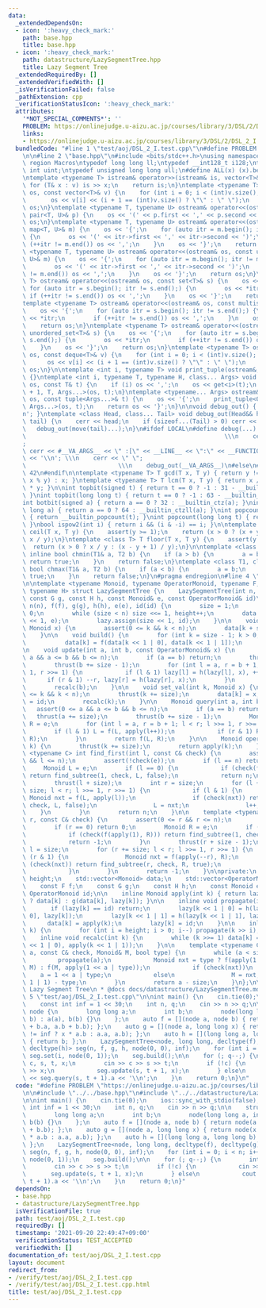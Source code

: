 ```yaml
---
data:
  _extendedDependsOn:
  - icon: ':heavy_check_mark:'
    path: base.hpp
    title: base.hpp
  - icon: ':heavy_check_mark:'
    path: datastructure/LazySegmentTree.hpp
    title: Lazy Segment Tree
  _extendedRequiredBy: []
  _extendedVerifiedWith: []
  _isVerificationFailed: false
  _pathExtension: cpp
  _verificationStatusIcon: ':heavy_check_mark:'
  attributes:
    '*NOT_SPECIAL_COMMENTS*': ''
    PROBLEM: https://onlinejudge.u-aizu.ac.jp/courses/library/3/DSL/2/DSL_2_I
    links:
    - https://onlinejudge.u-aizu.ac.jp/courses/library/3/DSL/2/DSL_2_I
  bundledCode: "#line 1 \"test/aoj/DSL_2_I.test.cpp\"\n#define PROBLEM \"https://onlinejudge.u-aizu.ac.jp/courses/library/3/DSL/2/DSL_2_I\"\
    \n\n#line 2 \"base.hpp\"\n#include <bits/stdc++.h>\nusing namespace std;\n#pragma\
    \ region Macros\ntypedef long long ll;\ntypedef __int128_t i128;\ntypedef unsigned\
    \ int uint;\ntypedef unsigned long long ull;\n#define ALL(x) (x).begin(), (x).end()\n\
    \ntemplate <typename T> istream& operator>>(istream& is, vector<T>& v) {\n   \
    \ for (T& x : v) is >> x;\n    return is;\n}\ntemplate <typename T> ostream& operator<<(ostream&\
    \ os, const vector<T>& v) {\n    for (int i = 0; i < (int)v.size(); i++) {\n \
    \       os << v[i] << (i + 1 == (int)v.size() ? \"\" : \" \");\n    }\n    return\
    \ os;\n}\ntemplate <typename T, typename U> ostream& operator<<(ostream& os, const\
    \ pair<T, U>& p) {\n    os << '(' << p.first << ',' << p.second << ')';\n    return\
    \ os;\n}\ntemplate <typename T, typename U> ostream& operator<<(ostream& os, const\
    \ map<T, U>& m) {\n    os << '{';\n    for (auto itr = m.begin(); itr != m.end();)\
    \ {\n        os << '(' << itr->first << ',' << itr->second << ')';\n        if\
    \ (++itr != m.end()) os << ',';\n    }\n    os << '}';\n    return os;\n}\ntemplate\
    \ <typename T, typename U> ostream& operator<<(ostream& os, const unordered_map<T,\
    \ U>& m) {\n    os << '{';\n    for (auto itr = m.begin(); itr != m.end();) {\n\
    \        os << '(' << itr->first << ',' << itr->second << ')';\n        if (++itr\
    \ != m.end()) os << ',';\n    }\n    os << '}';\n    return os;\n}\ntemplate <typename\
    \ T> ostream& operator<<(ostream& os, const set<T>& s) {\n    os << '{';\n   \
    \ for (auto itr = s.begin(); itr != s.end();) {\n        os << *itr;\n       \
    \ if (++itr != s.end()) os << ',';\n    }\n    os << '}';\n    return os;\n}\n\
    template <typename T> ostream& operator<<(ostream& os, const multiset<T>& s) {\n\
    \    os << '{';\n    for (auto itr = s.begin(); itr != s.end();) {\n        os\
    \ << *itr;\n        if (++itr != s.end()) os << ',';\n    }\n    os << '}';\n\
    \    return os;\n}\ntemplate <typename T> ostream& operator<<(ostream& os, const\
    \ unordered_set<T>& s) {\n    os << '{';\n    for (auto itr = s.begin(); itr !=\
    \ s.end();) {\n        os << *itr;\n        if (++itr != s.end()) os << ',';\n\
    \    }\n    os << '}';\n    return os;\n}\ntemplate <typename T> ostream& operator<<(ostream&\
    \ os, const deque<T>& v) {\n    for (int i = 0; i < (int)v.size(); i++) {\n  \
    \      os << v[i] << (i + 1 == (int)v.size() ? \"\" : \" \");\n    }\n    return\
    \ os;\n}\n\ntemplate <int i, typename T> void print_tuple(ostream&, const T&)\
    \ {}\ntemplate <int i, typename T, typename H, class... Args> void print_tuple(ostream&\
    \ os, const T& t) {\n    if (i) os << ',';\n    os << get<i>(t);\n    print_tuple<i\
    \ + 1, T, Args...>(os, t);\n}\ntemplate <typename... Args> ostream& operator<<(ostream&\
    \ os, const tuple<Args...>& t) {\n    os << '{';\n    print_tuple<0, tuple<Args...>,\
    \ Args...>(os, t);\n    return os << '}';\n}\n\nvoid debug_out() { cerr << '\\\
    n'; }\ntemplate <class Head, class... Tail> void debug_out(Head&& head, Tail&&...\
    \ tail) {\n    cerr << head;\n    if (sizeof...(Tail) > 0) cerr << \", \";\n \
    \   debug_out(move(tail)...);\n}\n#ifdef LOCAL\n#define debug(...)           \
    \                                                        \\\n    cerr << \" \"\
    ;                                                                     \\\n   \
    \ cerr << #__VA_ARGS__ << \" :[\" << __LINE__ << \":\" << __FUNCTION__ << \"]\"\
    \ << '\\n'; \\\n    cerr << \" \";                                           \
    \                          \\\n    debug_out(__VA_ARGS__)\n#else\n#define debug(...)\
    \ 42\n#endif\n\ntemplate <typename T> T gcd(T x, T y) { return y != 0 ? gcd(y,\
    \ x % y) : x; }\ntemplate <typename T> T lcm(T x, T y) { return x / gcd(x, y)\
    \ * y; }\n\nint topbit(signed t) { return t == 0 ? -1 : 31 - __builtin_clz(t);\
    \ }\nint topbit(long long t) { return t == 0 ? -1 : 63 - __builtin_clzll(t); }\n\
    int botbit(signed a) { return a == 0 ? 32 : __builtin_ctz(a); }\nint botbit(long\
    \ long a) { return a == 0 ? 64 : __builtin_ctzll(a); }\nint popcount(signed t)\
    \ { return __builtin_popcount(t); }\nint popcount(long long t) { return __builtin_popcountll(t);\
    \ }\nbool ispow2(int i) { return i && (i & -i) == i; }\n\ntemplate <class T> T\
    \ ceil(T x, T y) {\n    assert(y >= 1);\n    return (x > 0 ? (x + y - 1) / y :\
    \ x / y);\n}\ntemplate <class T> T floor(T x, T y) {\n    assert(y >= 1);\n  \
    \  return (x > 0 ? x / y : (x - y + 1) / y);\n}\n\ntemplate <class T1, class T2>\
    \ inline bool chmin(T1& a, T2 b) {\n    if (a > b) {\n        a = b;\n       \
    \ return true;\n    }\n    return false;\n}\ntemplate <class T1, class T2> inline\
    \ bool chmax(T1& a, T2 b) {\n    if (a < b) {\n        a = b;\n        return\
    \ true;\n    }\n    return false;\n}\n#pragma endregion\n#line 4 \"datastructure/LazySegmentTree.hpp\"\
    \n\ntemplate <typename Monoid, typename OperatorMonoid, typename F, typename G,\
    \ typename H> struct LazySegmentTree {\n    LazySegmentTree(int n, const F f,\
    \ const G g, const H h, const Monoid& e, const OperatorMonoid& id)\n        :\
    \ n(n), f(f), g(g), h(h), e(e), id(id) {\n        size = 1;\n        height =\
    \ 0;\n        while (size < n) size <<= 1, height++;\n        data.assign(size\
    \ << 1, e);\n        lazy.assign(size << 1, id);\n    }\n\n    void set(int k,\
    \ Monoid x) {\n        assert(0 <= k && k < n);\n        data[k + size] = x;\n\
    \    }\n\n    void build() {\n        for (int k = size - 1; k > 0; k--) {\n \
    \           data[k] = f(data[k << 1 | 0], data[k << 1 | 1]);\n        }\n    }\n\
    \n    void update(int a, int b, const OperatorMonoid& x) {\n        assert(0 <=\
    \ a && a <= b && b <= n);\n        if (a == b) return;\n        thrust(a += size);\n\
    \        thrust(b += size - 1);\n        for (int l = a, r = b + 1; l < r; l >>=\
    \ 1, r >>= 1) {\n            if (l & 1) lazy[l] = h(lazy[l], x), ++l;\n      \
    \      if (r & 1) --r, lazy[r] = h(lazy[r], x);\n        }\n        recalc(a);\n\
    \        recalc(b);\n    }\n\n    void set_val(int k, Monoid x) {\n        assert(0\
    \ <= k && k < n);\n        thrust(k += size);\n        data[k] = x;\n        lazy[k]\
    \ = id;\n        recalc(k);\n    }\n\n    Monoid query(int a, int b) {\n     \
    \   assert(0 <= a && a <= b && b <= n);\n        if (a == b) return e;\n     \
    \   thrust(a += size);\n        thrust(b += size - 1);\n        Monoid L = e,\
    \ R = e;\n        for (int l = a, r = b + 1; l < r; l >>= 1, r >>= 1) {\n    \
    \        if (l & 1) L = f(L, apply(l++));\n            if (r & 1) R = f(apply(--r),\
    \ R);\n        }\n        return f(L, R);\n    }\n\n    Monoid operator[](int\
    \ k) {\n        thrust(k += size);\n        return apply(k);\n    }\n\n    template\
    \ <typename C> int find_first(int l, const C& check) {\n        assert(0 <= l\
    \ && l <= n);\n        assert(!check(e));\n        if (l == n) return n;\n   \
    \     Monoid L = e;\n        if (l == 0) {\n            if (check(f(L, apply(1))))\
    \ return find_subtree(1, check, L, false);\n            return n;\n        }\n\
    \        thrust(l + size);\n        int r = size;\n        for (l += size, r +=\
    \ size; l < r; l >>= 1, r >>= 1) {\n            if (l & 1) {\n               \
    \ Monoid nxt = f(L, apply(l));\n                if (check(nxt)) return find_subtree(l,\
    \ check, L, false);\n                L = nxt;\n                l++;\n        \
    \    }\n        }\n        return n;\n    }\n\n    template <typename C> int find_last(int\
    \ r, const C& check) {\n        assert(0 <= r && r <= n);\n        assert(!check(e));\n\
    \        if (r == 0) return 0;\n        Monoid R = e;\n        if (r == n) {\n\
    \            if (check(f(apply(1), R))) return find_subtree(1, check, R, true);\n\
    \            return -1;\n        }\n        thrust(r + size - 1);\n        int\
    \ l = size;\n        for (r += size; l < r; l >>= 1, r >>= 1) {\n            if\
    \ (r & 1) {\n                Monoid nxt = f(apply(--r), R);\n                if\
    \ (check(nxt)) return find_subtree(r, check, R, true);\n                R = nxt;\n\
    \            }\n        }\n        return -1;\n    }\n\nprivate:\n    int n, size,\
    \ height;\n    std::vector<Monoid> data;\n    std::vector<OperatorMonoid> lazy;\n\
    \    const F f;\n    const G g;\n    const H h;\n    const Monoid e;\n    const\
    \ OperatorMonoid id;\n\n    inline Monoid apply(int k) { return lazy[k] == id\
    \ ? data[k] : g(data[k], lazy[k]); }\n\n    inline void propagate(int k) {\n \
    \       if (lazy[k] == id) return;\n        lazy[k << 1 | 0] = h(lazy[k << 1 |\
    \ 0], lazy[k]);\n        lazy[k << 1 | 1] = h(lazy[k << 1 | 1], lazy[k]);\n  \
    \      data[k] = apply(k);\n        lazy[k] = id;\n    }\n\n    inline void thrust(int\
    \ k) {\n        for (int i = height; i > 0; i--) propagate(k >> i);\n    }\n\n\
    \    inline void recalc(int k) {\n        while (k >>= 1) data[k] = f(apply(k\
    \ << 1 | 0), apply(k << 1 | 1));\n    }\n\n    template <typename C> int find_subtree(int\
    \ a, const C& check, Monoid& M, bool type) {\n        while (a < size) {\n   \
    \         propagate(a);\n            Monoid nxt = type ? f(apply(1 << a | type),\
    \ M) : f(M, apply(1 << a | type));\n            if (check(nxt))\n            \
    \    a = 1 << a | type;\n            else\n                M = nxt, a = (a <<\
    \ 1 | 1) - type;\n        }\n        return a - size;\n    }\n};\n\n/**\n * @brief\
    \ Lazy Segment Tree\n * @docs docs/datastructure/LazySegmentTree.md\n */\n#line\
    \ 5 \"test/aoj/DSL_2_I.test.cpp\"\n\nint main() {\n    cin.tie(0);\n    ios::sync_with_stdio(false);\n\
    \    const int inf = 1 << 30;\n    int n, q;\n    cin >> n >> q;\n\n    struct\
    \ node {\n        long long a;\n        int b;\n        node(long long a, int\
    \ b) : a(a), b(b) {}\n    };\n    auto f = [](node a, node b) { return node(a.a\
    \ + b.a, a.b + b.b); };\n    auto g = [](node a, long long x) { return node(x\
    \ != inf ? x * a.b : a.a, a.b); };\n    auto h = [](long long a, long long b)\
    \ { return b; };\n    LazySegmentTree<node, long long, decltype(f), decltype(g),\
    \ decltype(h)> seg(n, f, g, h, node(0, 0), inf);\n    for (int i = 0; i < n; i++)\
    \ seg.set(i, node(0, 1));\n    seg.build();\n\n    for (; q--;) {\n        int\
    \ c, s, t, x;\n        cin >> c >> s >> t;\n        if (!c) {\n            cin\
    \ >> x;\n            seg.update(s, t + 1, x);\n        } else\n            cout\
    \ << seg.query(s, t + 1).a << '\\n';\n    }\n    return 0;\n}\n"
  code: "#define PROBLEM \"https://onlinejudge.u-aizu.ac.jp/courses/library/3/DSL/2/DSL_2_I\"\
    \n\n#include \"../../base.hpp\"\n#include \"../../datastructure/LazySegmentTree.hpp\"\
    \n\nint main() {\n    cin.tie(0);\n    ios::sync_with_stdio(false);\n    const\
    \ int inf = 1 << 30;\n    int n, q;\n    cin >> n >> q;\n\n    struct node {\n\
    \        long long a;\n        int b;\n        node(long long a, int b) : a(a),\
    \ b(b) {}\n    };\n    auto f = [](node a, node b) { return node(a.a + b.a, a.b\
    \ + b.b); };\n    auto g = [](node a, long long x) { return node(x != inf ? x\
    \ * a.b : a.a, a.b); };\n    auto h = [](long long a, long long b) { return b;\
    \ };\n    LazySegmentTree<node, long long, decltype(f), decltype(g), decltype(h)>\
    \ seg(n, f, g, h, node(0, 0), inf);\n    for (int i = 0; i < n; i++) seg.set(i,\
    \ node(0, 1));\n    seg.build();\n\n    for (; q--;) {\n        int c, s, t, x;\n\
    \        cin >> c >> s >> t;\n        if (!c) {\n            cin >> x;\n     \
    \       seg.update(s, t + 1, x);\n        } else\n            cout << seg.query(s,\
    \ t + 1).a << '\\n';\n    }\n    return 0;\n}"
  dependsOn:
  - base.hpp
  - datastructure/LazySegmentTree.hpp
  isVerificationFile: true
  path: test/aoj/DSL_2_I.test.cpp
  requiredBy: []
  timestamp: '2021-09-20 22:49:47+09:00'
  verificationStatus: TEST_ACCEPTED
  verifiedWith: []
documentation_of: test/aoj/DSL_2_I.test.cpp
layout: document
redirect_from:
- /verify/test/aoj/DSL_2_I.test.cpp
- /verify/test/aoj/DSL_2_I.test.cpp.html
title: test/aoj/DSL_2_I.test.cpp
---
```

